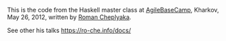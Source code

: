 This is the code from the Haskell master class at [AgileBaseCamp](http://agilebasecamp.org/), Kharkov, May 26, 2012,
written by [Roman Cheplyaka](https://github.com/feuerbach).

See other his talks https://ro-che.info/docs/
